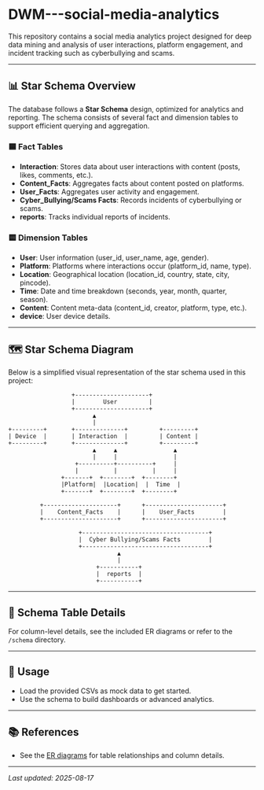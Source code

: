 # DWM---social-media-analytics

This repository contains a social media analytics project designed for deep data mining and analysis of user interactions, platform engagement, and incident tracking such as cyberbullying and scams.

---

## 📊 Star Schema Overview

The database follows a **Star Schema** design, optimized for analytics and reporting. The schema consists of several fact and dimension tables to support efficient querying and aggregation.

### 🟦 Fact Tables

- **Interaction**: Stores data about user interactions with content (posts, likes, comments, etc.).
- **Content_Facts**: Aggregates facts about content posted on platforms.
- **User_Facts**: Aggregates user activity and engagement.
- **Cyber_Bullying/Scams Facts**: Records incidents of cyberbullying or scams.
- **reports**: Tracks individual reports of incidents.

### 🟨 Dimension Tables

- **User**: User information (user_id, user_name, age, gender).
- **Platform**: Platforms where interactions occur (platform_id, name, type).
- **Location**: Geographical location (location_id, country, state, city, pincode).
- **Time**: Date and time breakdown (seconds, year, month, quarter, season).
- **Content**: Content meta-data (content_id, creator, platform, type, etc.).
- **device**: User device details.

---

## 🗺️ Star Schema Diagram

Below is a simplified visual representation of the star schema used in this project:

```plaintext
                  +---------------------+
                  |        User         |
                  +---------------------+
                        ▲
                        |
+---------+       +--------------+         +---------+
| Device  |       | Interaction  |         | Content |
+---------+       +--------------+         +---------+
                        ▲     ▲                ▲
                        |     |                |
                   +----------+----------+     |
                   |          |          |     |
               +-------+  +--------+  +--------+
               |Platform|  |Location|  |  Time  |
               +-------+  +--------+  +--------+

         +---------------------+      +----------------------+
         |    Content_Facts    |      |    User_Facts        |
         +---------------------+      +----------------------+

                    +------------------------------------+
                    |  Cyber Bullying/Scams Facts        |
                    +------------------------------------+
                               ▲
                               |
                         +-----------+
                         |  reports  |
                         +-----------+
```

---

## 📁 Schema Table Details

For column-level details, see the included ER diagrams or refer to the `/schema` directory.

---

## 🚀 Usage

- Load the provided CSVs as mock data to get started.
- Use the schema to build dashboards or advanced analytics.

---

## 📚 References

- See the [ER diagrams](./docs/) for table relationships and column details.

---

*Last updated: 2025-08-17*

